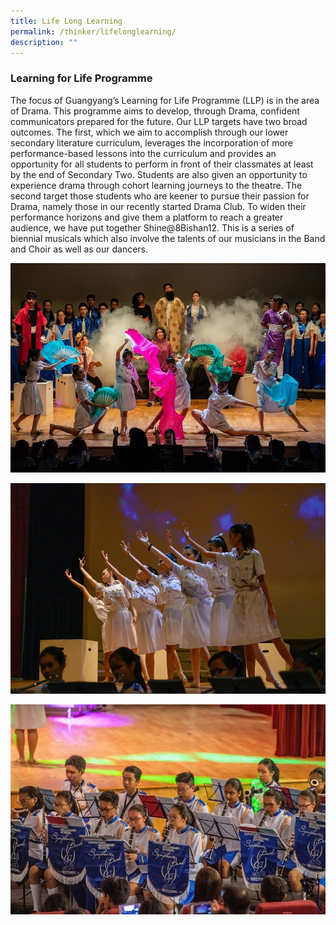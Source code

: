 ```yaml
---
title: Life Long Learning
permalink: /thinker/lifelonglearning/
description: ""
---
```

### Learning for Life Programme

The focus of Guangyang’s Learning for Life Programme (LLP) is in the area of Drama. This programme aims to develop, through Drama, confident communicators prepared for the future. Our LLP targets have two broad outcomes. The first, which we aim to accomplish through our lower secondary literature curriculum, leverages the incorporation of more performance-based lessons into the curriculum and provides an opportunity for all students to perform in front of their classmates at least by the end of Secondary Two. Students are also given an opportunity to experience drama through cohort learning journeys to the theatre. The second target those students who are keener to pursue their passion for Drama, namely those in our recently started Drama Club. To widen their performance horizons and give them a platform to reach a greater audience, we have put together Shine@8Bishan12. This is a series of biennial musicals which also involve the talents of our musicians in the Band and Choir as well as our dancers.

![](/images/Student%20Thinker/LLP-1.jpeg)

![](/images/Student%20Thinker/LLP-2.jpeg)

![](/images/Student%20Thinker/LLP-3.jpeg)